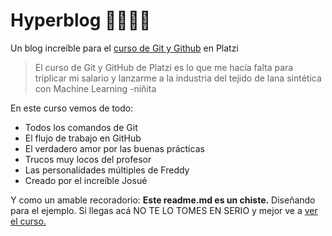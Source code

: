 # Hyperblog 👨🏼‍💻💚
Un blog increíble para el [curso de Git y Github](https://platzi.com/git-github/ "curso de Git y Github") en Platzi
>El curso de Git y GitHub de Platzi es lo que me hacía falta para triplicar mi salario y lanzarme a la industria del tejido de lana sintética con Machine Learning
>-niñita

En este curso vemos de todo:
* Todos los comandos de Git
* El flujo de trabajo en GitHub
* El verdadero amor por las buenas prácticas
* Trucos muy locos del profesor
* Las personalidades múltiples de Freddy
* Creado por el increíble Josué

Y como un amable recoradorio: **Este readme.md es un chiste.** Diseñando para el ejemplo. Si llegas acá NO TE LO TOMES EN SERIO y mejor ve a [ver el curso.](https://platzi.com/git-github/ "ver el curso.")